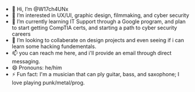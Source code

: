 - 👋 Hi, I’m @W17ch4UNx
- 👀 I’m interested in UX/UI, graphic design, filmmaking, and cyber security
- 🌱 I’m currently learning IT Support through a Google program, and plan to start getting CompTIA certs, and starting a path to cyber security careers
- 💞️ I’m looking to collaberate on design projects and even seeing if i can learn some hacking fundementals.
- 📫 you can reach me here, and i'll provide an email through direct messaging.
- 😄 Pronouns: he/him
- ⚡ Fun fact: I'm a musician that can ply guitar, bass, and saxophone; I love playing punk/metal/prog.

<!---
W17ch4UNx/W17ch4UNx is a ✨ special ✨ repository because its `README.md` (this file) appears on your GitHub profile.
You can click the Preview link to take a look at your changes.
--->
